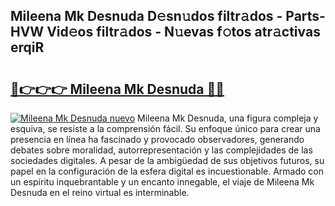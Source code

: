 ## Mileena Mk Desnuda D𝚎sn𝚞dos filtr𝚊dos - Parts-HVW Vid𝚎os filtr𝚊dos - N𝚞evas f𝚘tos atr𝚊ctivas erqiR

# <h2><a href="http://mb64pu.tromn.icu/?c=Mileena+Mk+Desnuda">🔗👉👉👉 Mileena Mk Desnuda 🔗🔗</a></h2>

[![Mileena Mk Desnuda nuevo](https://i.imgur.com/pEAQMta.gif)](http://mb64pu.tromn.icu/?c=Mileena+Mk+Desnuda)
Mileena Mk Desnuda, una figura compleja y esquiva, se resiste a la comprensión fácil. Su enfoque único para crear una presencia en línea ha fascinado y provocado observadores, generando debates sobre moralidad, autorrepresentación y las complejidades de las sociedades digitales. A pesar de la ambigüedad de sus objetivos futuros, su papel en la configuración de la esfera digital es incuestionable. Armado con un espíritu inquebrantable y un encanto innegable, el viaje de Mileena Mk Desnuda en el reino virtual es interminable.
